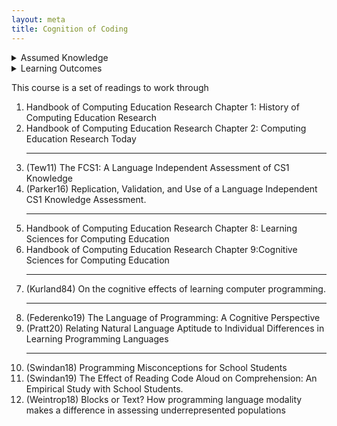 ```yaml
---
layout: meta
title: Cognition of Coding
---
```


<details class="prereq" markdown="1"><summary>Assumed Knowledge</summary>

  * Basic Programming Ability
</details>

<details class="outcomes" markdown="1"><summary>Learning Outcomes</summary>

  * An understanding of language-agnostic testing of programming skill, the state of the art in that regard and the need for future research.
  * A background in the development of the fields of research that inform our understanding of how people learn to program.
  * What is known about how people learn to program.
  * What is unknown about how people learn to program.

</details>

This course is a set of readings to work through
<ol>
<li>Handbook of Computing Education Research Chapter 1: History of Computing Education Research</li>
<li>Handbook of Computing Education Research Chapter 2: Computing Education Research Today</li>
<hr/>
<li>(Tew11) The FCS1: A Language Independent Assessment of CS1 Knowledge</li>
<li>(Parker16) Replication, Validation, and Use of a Language Independent CS1 Knowledge Assessment.</li>
<hr/>
<li>Handbook of Computing Education Research Chapter 8: Learning Sciences for Computing Education</li>
<li>Handbook of Computing Education Research Chapter 9:Cognitive Sciences for Computing Education</li>
<hr/>
<li>(Kurland84) On the cognitive effects of learning computer programming.</li>
<hr/>
<li>(Federenko19) The Language of Programming: A Cognitive Perspective</li>
<li>(Pratt20) Relating Natural Language Aptitude to Individual Differences in Learning Programming Languages</li>
<hr/>
<li>(Swindan18) Programming Misconceptions for School Students</li>
<li>(Swindan19) The Effect of Reading Code Aloud on Comprehension: An Empirical Study with School Students.</li>
<li>(Weintrop18) Blocks or Text? How programming language modality makes a difference in assessing underrepresented populations</li>          
</ol>